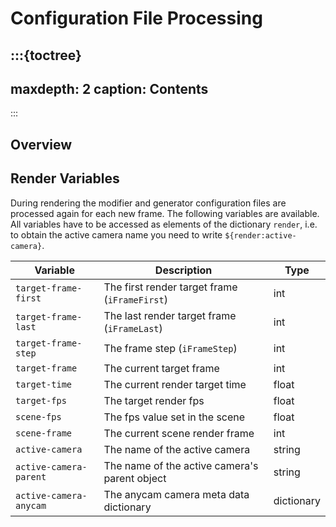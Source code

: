 
<!---
<LICENSE id="CC BY-SA 4.0">
    
    Image-Render Automation Functions module documentation
    Copyright 2022 Robert Bosch GmbH and its subsidiaries
    
    This work is licensed under the 
    
        Creative Commons Attribution-ShareAlike 4.0 International License.
    
    To view a copy of this license, visit 
        http://creativecommons.org/licenses/by-sa/4.0/ 
    or send a letter to 
        Creative Commons, PO Box 1866, Mountain View, CA 94042, USA.
    
</LICENSE>
--->
# Configuration File Processing

:::{toctree}
---
maxdepth: 2
caption: Contents
---
:::

## Overview

## Render Variables

During rendering the modifier and generator configuration files are processed again for each new frame. 
The following variables are available. All variables have to be accessed as elements of the dictionary `render`, i.e.
to obtain the active camera name you need to write `${render:active-camera}`.

| Variable               | Description                                   | Type       |
| ---------------------- | --------------------------------------------- | ---------- |
| `target-frame-first`   | The first render target frame (`iFrameFirst`) | int        |
| `target-frame-last`    | The last render target frame (`iFrameLast`)   | int        |
| `target-frame-step`    | The frame step (`iFrameStep`)                 | int        |
| `target-frame`         | The current target frame                      | int        |
| `target-time`          | The current render target time                | float      |
| `target-fps`           | The target render fps                         | float      |
| `scene-fps`            | The fps value set in the scene                | float      |
| `scene-frame`          | The current scene render frame                | int        |
| `active-camera`        | The name of the active camera                 | string     |
| `active-camera-parent` | The name of the active camera's parent object | string     |
| `active-camera-anycam` | The anycam camera meta data dictionary        | dictionary |

